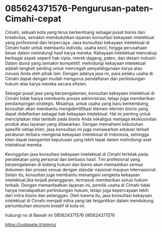 # 085624371576-Pengurusan-paten-Cimahi-cepat
Cimahi, sebuah kota yang terus berkembang sebagai pusat bisnis dan kreativitas, semakin membutuhkan layanan konsultasi kekayaan intelektual yang profesional dan terpercaya. Jasa konsultasi kekayaan intelektual di Cimahi hadir untuk membantu individu, usaha kecil, hingga perusahaan besar dalam melindungi hasil karya mereka. Kekayaan intelektual mencakup berbagai aspek seperti hak cipta, merek dagang, paten, dan desain industri. Dalam dunia yang semakin kompetitif, melindungi kekayaan intelektual adalah langkah penting untuk mencegah penyalahgunaan karya atau inovasi Anda oleh pihak lain. Dengan adanya jasa ini, para pelaku usaha di Cimahi dapat dengan mudah mengurus pendaftaran dan perlindungan hukum atas karya mereka secara efisien.

Sebagai pusat jasa yang berpengalaman, konsultan kekayaan intelektual di Cimahi tidak hanya membantu proses administrasi, tetapi juga memberikan pendampingan strategis. Misalnya, untuk usaha yang baru berkembang, konsultan akan membantu mengidentifikasi elemen-elemen bisnis yang dapat didaftarkan sebagai hak kekayaan intelektual. Hal ini penting untuk menciptakan nilai tambah pada bisnis Anda sekaligus menjaga eksklusivitas produk atau layanan yang ditawarkan. Dengan memahami kebutuhan spesifik setiap klien, jasa konsultasi ini juga menawarkan edukasi terkait peraturan terbaru mengenai kekayaan intelektual di Indonesia, sehingga klien dapat mengambil keputusan yang lebih tepat dalam melindungi aset intelektual mereka.

Keunggulan jasa konsultasi kekayaan intelektual di Cimahi terletak pada pendekatan yang personal dan berbasis hasil. Tim profesional yang berpengalaman di bidang hukum dan bisnis akan memastikan semua dokumen dan proses sesuai dengan standar nasional maupun internasional. Selain itu, konsultan juga membantu menangani sengketa kekayaan intelektual jika terjadi pelanggaran, termasuk memberikan solusi hukum terbaik. Dengan memanfaatkan layanan ini, pemilik usaha di Cimahi tidak hanya mendapatkan perlindungan hukum, tetapi juga kepercayaan lebih dari mitra bisnis dan pelanggan. Oleh karena itu, jasa konsultasi kekayaan intelektual di Cimahi menjadi mitra yang tak tergantikan dalam mendukung pertumbuhan ekonomi kreatif di kota ini.

hubungi no di Bawah ini
085624371576
085624371576

https://justpaste.it/glmmz
